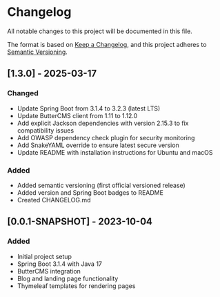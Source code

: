 # Changelog

All notable changes to this project will be documented in this file.

The format is based on [Keep a Changelog](https://keepachangelog.com/en/1.1.0/),
and this project adheres to [Semantic Versioning](https://semver.org/spec/v2.0.0.html).
<!-- TODO -->
## [1.3.0] - 2025-03-17

### Changed
- Update Spring Boot from 3.1.4 to 3.2.3 (latest LTS)
- Update ButterCMS client from 1.11 to 1.12.0
- Add explicit Jackson dependencies with version 2.15.3 to fix compatibility issues
- Add OWASP dependency check plugin for security monitoring
- Add SnakeYAML override to ensure latest secure version
- Update README with installation instructions for Ubuntu and macOS

### Added
- Added semantic versioning (first official versioned release)
- Added version and Spring Boot badges to README
- Created CHANGELOG.md

## [0.0.1-SNAPSHOT] - 2023-10-04

### Added
- Initial project setup
- Spring Boot 3.1.4 with Java 17
- ButterCMS integration
- Blog and landing page functionality
- Thymeleaf templates for rendering pages

